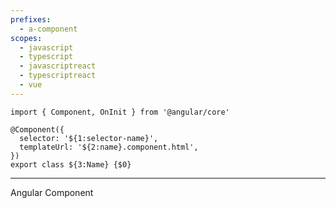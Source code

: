 ```yaml
---
prefixes:
  - a-component
scopes:
  - javascript
  - typescript
  - javascriptreact
  - typescriptreact
  - vue
---
```


```
import { Component, OnInit } from '@angular/core'

@Component({
  selector: '${1:selector-name}',
  templateUrl: '${2:name}.component.html',
})
export class ${3:Name} {$0}
```

---

Angular Component
